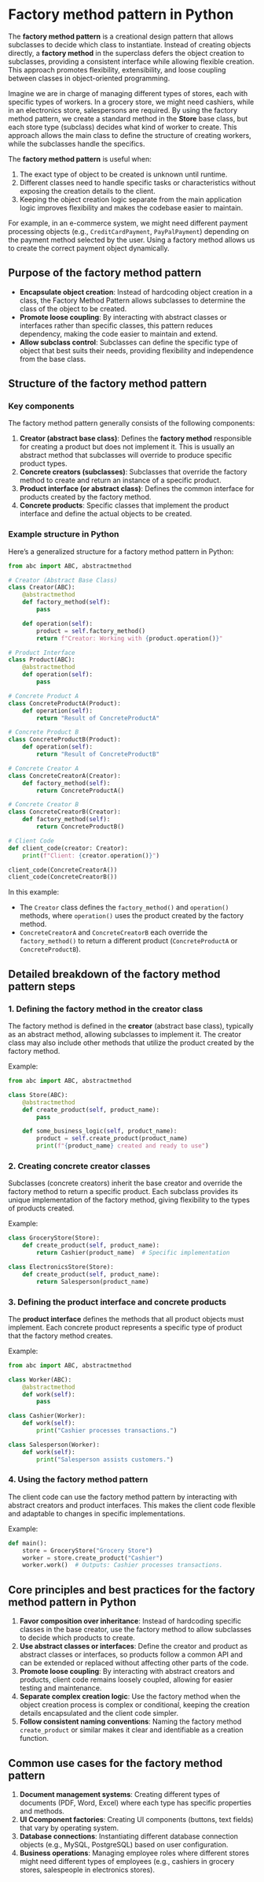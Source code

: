 # Factory method pattern in Python

The **factory method pattern** is a creational design pattern that allows subclasses to decide which class to instantiate. Instead of creating objects directly, a **factory method** in the superclass defers the object creation to subclasses, providing a consistent interface while allowing flexible creation. This approach promotes flexibility, extensibility, and loose coupling between classes in object-oriented programming.

Imagine we are in charge of managing different types of stores, each with specific types of workers. In a grocery store, we might need cashiers, while in an electronics store, salespersons are required. By using the factory method pattern, we create a standard method in the **Store** base class, but each store type (subclass) decides what kind of worker to create. This approach allows the main class to define the structure of creating workers, while the subclasses handle the specifics.

The **factory method pattern** is useful when:
1. The exact type of object to be created is unknown until runtime.
2. Different classes need to handle specific tasks or characteristics without exposing the creation details to the client.
3. Keeping the object creation logic separate from the main application logic improves flexibility and makes the codebase easier to maintain.

For example, in an e-commerce system, we might need different payment processing objects (e.g., `CreditCardPayment`, `PayPalPayment`) depending on the payment method selected by the user. Using a factory method allows us to create the correct payment object dynamically.


## **Purpose of the factory method pattern**

- **Encapsulate object creation**: Instead of hardcoding object creation in a class, the Factory Method Pattern allows subclasses to determine the class of the object to be created.
- **Promote loose coupling**: By interacting with abstract classes or interfaces rather than specific classes, this pattern reduces dependency, making the code easier to maintain and extend.
- **Allow subclass control**: Subclasses can define the specific type of object that best suits their needs, providing flexibility and independence from the base class.


## Structure of the factory method pattern

### Key components
The factory method pattern generally consists of the following components:
1. **Creator (abstract base class)**: Defines the **factory method** responsible for creating a product but does not implement it. This is usually an abstract method that subclasses will override to produce specific product types.
2. **Concrete creators (subclasses)**: Subclasses that override the factory method to create and return an instance of a specific product.
3. **Product interface (or abstract class)**: Defines the common interface for products created by the factory method.
4. **Concrete products**: Specific classes that implement the product interface and define the actual objects to be created.

### Example structure in Python
Here’s a generalized structure for a factory method pattern in Python:
```python
from abc import ABC, abstractmethod

# Creator (Abstract Base Class)
class Creator(ABC):
    @abstractmethod
    def factory_method(self):
        pass

    def operation(self):
        product = self.factory_method()
        return f"Creator: Working with {product.operation()}"

# Product Interface
class Product(ABC):
    @abstractmethod
    def operation(self):
        pass

# Concrete Product A
class ConcreteProductA(Product):
    def operation(self):
        return "Result of ConcreteProductA"

# Concrete Product B
class ConcreteProductB(Product):
    def operation(self):
        return "Result of ConcreteProductB"

# Concrete Creator A
class ConcreteCreatorA(Creator):
    def factory_method(self):
        return ConcreteProductA()

# Concrete Creator B
class ConcreteCreatorB(Creator):
    def factory_method(self):
        return ConcreteProductB()

# Client Code
def client_code(creator: Creator):
    print(f"Client: {creator.operation()}")

client_code(ConcreteCreatorA())
client_code(ConcreteCreatorB())
```

In this example:
- The `Creator` class defines the `factory_method()` and `operation()` methods, where `operation()` uses the product created by the factory method.
- `ConcreteCreatorA` and `ConcreteCreatorB` each override the `factory_method()` to return a different product (`ConcreteProductA` or `ConcreteProductB`).

## Detailed breakdown of the factory method pattern steps

### 1. **Defining the factory method in the creator class**
The factory method is defined in the **creator** (abstract base class), typically as an abstract method, allowing subclasses to implement it. The creator class may also include other methods that utilize the product created by the factory method.

Example:
```python
from abc import ABC, abstractmethod

class Store(ABC):
    @abstractmethod
    def create_product(self, product_name):
        pass

    def some_business_logic(self, product_name):
        product = self.create_product(product_name)
        print(f"{product_name} created and ready to use")
```

### 2. **Creating concrete creator classes**
Subclasses (concrete creators) inherit the base creator and override the factory method to return a specific product. Each subclass provides its unique implementation of the factory method, giving flexibility to the types of products created.

Example:
```python
class GroceryStore(Store):
    def create_product(self, product_name):
        return Cashier(product_name)  # Specific implementation

class ElectronicsStore(Store):
    def create_product(self, product_name):
        return Salesperson(product_name)
```

### 3. **Defining the product interface and concrete products**
The **product interface** defines the methods that all product objects must implement. Each concrete product represents a specific type of product that the factory method creates.

Example:
```python
from abc import ABC, abstractmethod

class Worker(ABC):
    @abstractmethod
    def work(self):
        pass

class Cashier(Worker):
    def work(self):
        print("Cashier processes transactions.")

class Salesperson(Worker):
    def work(self):
        print("Salesperson assists customers.")
```

### 4. **Using the factory method pattern**
The client code can use the factory method pattern by interacting with abstract creators and product interfaces. This makes the client code flexible and adaptable to changes in specific implementations.

Example:
```python
def main():
    store = GroceryStore("Grocery Store")
    worker = store.create_product("Cashier")
    worker.work()  # Outputs: Cashier processes transactions.
```

## Core principles and best practices for the factory method pattern in Python

1. **Favor composition over inheritance**: Instead of hardcoding specific classes in the base creator, use the factory method to allow subclasses to decide which products to create.
2. **Use abstract classes or interfaces**: Define the creator and product as abstract classes or interfaces, so products follow a common API and can be extended or replaced without affecting other parts of the code.
3. **Promote loose coupling**: By interacting with abstract creators and products, client code remains loosely coupled, allowing for easier testing and maintenance.
4. **Separate complex creation logic**: Use the factory method when the object creation process is complex or conditional, keeping the creation details encapsulated and the client code simpler.
5. **Follow consistent naming conventions**: Naming the factory method `create_product` or similar makes it clear and identifiable as a creation function.

## Common use cases for the factory method pattern

1. **Document management systems**: Creating different types of documents (PDF, Word, Excel) where each type has specific properties and methods.
2. **UI Ccomponent factories**: Creating UI components (buttons, text fields) that vary by operating system.
3. **Database connections**: Instantiating different database connection objects (e.g., MySQL, PostgreSQL) based on user configuration.
4. **Business operations**: Managing employee roles where different stores might need different types of employees (e.g., cashiers in grocery stores, salespeople in electronics stores).